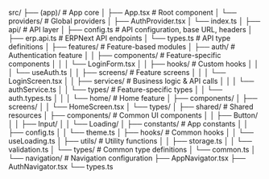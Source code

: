 src/
├── (app)/                      # App core
│   ├── App.tsx                # Root component
│   └── providers/             # Global providers
│       ├── AuthProvider.tsx
│       └── index.ts
│
├── api/                       # API layer
│   ├── config.ts             # API configuration, base URL, headers
│   ├── erp.api.ts            # ERPNext API endpoints
│   └── types.ts              # API type definitions
│
├── features/                  # Feature-based modules
│   ├── auth/                 # Authentication feature
│   │   ├── components/       # Feature-specific components
│   │   │   └── LoginForm.tsx
│   │   ├── hooks/           # Custom hooks
│   │   │   └── useAuth.ts
│   │   ├── screens/         # Feature screens
│   │   │   └── LoginScreen.tsx
│   │   ├── services/        # Business logic & API calls
│   │   │   └── authService.ts
│   │   └── types/          # Feature-specific types
│   │       └── auth.types.ts
│   │
│   └── home/               # Home feature
│       ├── components/
│       ├── screens/
│       │   └── HomeScreen.tsx
│       └── types/
│
├── shared/                 # Shared resources
│   ├── components/        # Common UI components
│   │   ├── Button/
│   │   ├── Input/
│   │   └── Loading/
│   ├── constants/        # App constants
│   │   ├── config.ts
│   │   └── theme.ts
│   ├── hooks/           # Common hooks
│   │   └── useLoading.ts
│   ├── utils/          # Utility functions
│   │   ├── storage.ts
│   │   └── validation.ts
│   └── types/         # Common type definitions
│       └── common.ts
│
└── navigation/        # Navigation configuration
    ├── AppNavigator.tsx
    ├── AuthNavigator.tsx
    └── types.ts